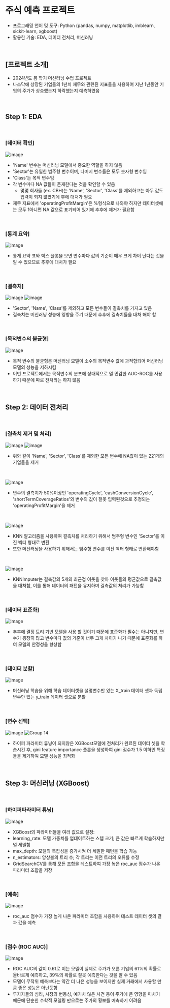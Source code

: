 # 주식 예측 프로젝트
* 프로그래밍 언어 및 도구: Python (pandas, numpy, matplotlib, imblearn, sickit-learn, xgboost)
* 활용한 기술: EDA, 데이터 전처리, 머신러닝 

<br/>

## [프로젝트 소개]
* 2024년도 봄 학기 머신러닝 수업 프로젝트
* 나스닥에 상장된 기업들의 1년치 재무와 관련된 지표들을 사용하여 지난 1년동안 기업의 주가가 상승했는지 하락했는지 예측하였음

<br/>

## Step 1: EDA

<br/>

### [데이터 확인]
![image](https://github.com/YounseoKim62/Data-Analysis-Projects-KR/assets/161654460/68b44d07-3e9a-420d-81fa-4381f7d4ec93)

* 'Name' 변수는 머신러닝 모델에서 중요한 역할을 하지 않음
* 'Sector'는 유일한 범주형 변수이며, 나머지 변수들은 모두 숫자형 변수임
* 'Class'는 목적 변수임
* 각 변수마다 NA 값들이 존재한다는 것을 확인할 수 있음
  * 몇몇 회사들 (ex. CBH)는 'Name', 'Sector', 'Class'를 제외하고는 아무 값도 입력이 되지 않았기에 후에 대처가 필요
* 재무 지표에서 'operatingProfitMargin'은 %형식으로 나와야 하지만 데이터셋에는 모두 1아니면 NA 값으로 표기되어 있기에 추후에 제거가 필요함

<br/>

### [통계 요약]
![image](https://github.com/YounseoKim62/Data-Analysis-Projects-KR/assets/161654460/db206e4b-8723-4b6f-a7b1-ddae62337c4f)

* 통계 요약 표와 박스 플롯을 보면 변수마다 값의 기준이 매우 크게 차이 난다는 것을 알 수 있으므로 추후에 대처가 필요

<br/>

### [결측치]
![image](https://github.com/YounseoKim62/Data-Analysis-Projects-KR/assets/161654460/a65cf719-490b-4cac-9156-f1c470eef5cd)
![image](https://github.com/YounseoKim62/Data-Analysis-Projects-KR/assets/161654460/13f15b3d-d5cf-4e36-b4b0-c1e2545e4f8f)

* 'Sector', 'Name', 'Class'를 제외하고 모든 변수들이 결측치를 가지고 있음
* 결측치는 머신러닝 성능에 영향을 주기 때문에 추후에 결측치들을 대처 해야 함

<br/>

### [목적변수의 불균형]
![image](https://github.com/YounseoKim62/Data-Analysis-Projects-KR/assets/161654460/f8be6cdd-1cc2-4419-bbe6-34b0c43dc703)

* 목적 변수의 불균형은 머신러닝 모델이 소수의 목적변수 값에 과적합되어 머신러닝 모델의 성능을 저하시킴
* 이번 프로젝트에서는 목적변수의 분포에 상대적으로 덜 민감한 AUC-ROC를 사용하기 때문에 따로 전처리는 하지 않음

<br/>

## Step 2: 데이터 전처리

<br/>

### [결측치 제거 및 처리]
![image](https://github.com/YounseoKim62/Data-Analysis-Projects-KR/assets/161654460/83a39fcb-fa34-427f-9fc2-b3f7834d5055)
![image](https://github.com/YounseoKim62/Data-Analysis-Projects-KR/assets/161654460/00b1ea7f-bb33-4c6c-9ba0-1c35f0fb4bbe)

* 위와 같이 'Name', 'Sector', 'Class'를 제외한 모든 변수에 NA값이 있는 221개의 기업들을 제거

<br/>

![image](https://github.com/YounseoKim62/Data-Analysis-Projects-KR/assets/161654460/a33622e1-f7b1-4877-a9a2-ddfc838fc374)

* 변수의 결측치가 50%이상인 'operatingCycle', 'cashConversionCycle', 'shortTermCoverageRatios'와 변수의 값이 잘못 입력된것으로 추정되는 'operatingProfitMargin'을 제거

<br/>

![image](https://github.com/YounseoKim62/Data-Analysis-Projects-KR/assets/161654460/793613e2-b023-453c-8cde-e435a5dc379d)

* KNN 알고리즘을 사용하여 결측치를 처리하기 위해서 범주형 변수인 'Sector'를 이진 벡터 형태로 변환
* 또한 머신러닝을 사용하기 위해서는 범주형 변수를 이진 벡터 형태로 변환해야함

<br/>

![image](https://github.com/YounseoKim62/Data-Analysis-Projects-KR/assets/161654460/eeb100d2-45de-4aaf-98b1-4dfc7631bd3c)

* KNNImputer는 결측값의 5개의 최근접 이웃을 찾아 이웃들의 평균값으로 결측값을 대처함, 이를 통해 데이터의 패턴을 유지하며 결측값의 처리가 가능함

<br/>

### [데이터 표준화]
![image](https://github.com/YounseoKim62/Data-Analysis-Projects-KR/assets/161654460/af5f10ff-e88e-4d39-83f7-5dc1d196340a)

* 추후에 결정 트리 기반 모델을 사용 할 것이기 때문에 표준화가 필수는 아니지만, 변수가 굉장히 많고 변수마다 값의 기준이 너무 크게 차이가 나기 때문에 표준화를 하여 모델의 안정성을 향상함 

<br/>

### [데이터 분할]
![image](https://github.com/YounseoKim62/Data-Analysis-Projects-KR/assets/161654460/0f192f61-8839-44bf-bc45-b4afda8b84ad)

* 머신러닝 학습을 위해 학습 데이터셋을 설명변수만 있는 X_train 데이터 셋과 독립변수만 있는 y_train 데이터 셋으로 분할

<br/>

### [변수 선택]
![image](https://github.com/YounseoKim62/Data-Analysis-Projects-KR/assets/161654460/28708656-2e68-4d30-8fb5-4b2b07812464)
![Group 14](https://github.com/YounseoKim62/Data-Analysis-Projects-KR/assets/161654460/07b842bc-f172-48ab-adb9-8f1afcc83eff)

* 하이퍼 파라미터 튜닝이 되지않은 XGBoost모델에 전처리가 완료된 데이터 셋을 학습시킨 후, gini feature importance 플롯을 생성하여 gini 점수가 1.5 이하인 특징들을 제거하여 모델 성능을 최적화

<br/>

## Step 3: 머신러닝 (XGBoost)

<br/>

### [하이퍼파라미터 튜닝]
![image](https://github.com/YounseoKim62/Data-Analysis-Projects-KR/assets/161654460/a66c0583-a6ff-47eb-9cf8-86d54605e7dc)

* XGBoost의 파라미터들을 여러 값으로 설정:
 * learning_rate: 모델 가중치를 업데이트하는 스텝 크기; 큰 값은 빠르게 학습하지만 덜 세밀함
 * max_depth: 모델의 복잡성을 증가시켜 더 세밀한 패턴을 학습 가능
 * n_estimators: 앙상블의 트리 수; 각 트리는 이전 트리의 오류를 수정
* GridSearchCV를 통해 모든 조합을 테스트하여 가장 높은 roc_auc 점수가 나온 파라미터 조합을 저장 

<br/>

### [예측]
![image](https://github.com/YounseoKim62/Data-Analysis-Projects-KR/assets/161654460/a39e6e91-d4eb-4de9-a73c-b7460064ec9e)

* roc_auc 점수가 가장 높게 나온 파라미터 조합을 사용하여 테스트 데이터 셋의 결과 값을 예측

<br/>

### [점수 (ROC AUC)]
![image](https://github.com/YounseoKim62/Data-Analysis-Projects-KR/assets/161654460/a47bb48e-4799-4151-9d1a-ba950a94ec12)

* ROC AUC의 값이 0.61로 이는 모델이 실제로 주가가 오른 기업의 61%의 확률로 올바르게 예측하고, 39%의 확률로 잘못 예측한다는 것을 알 수 있음
* 모델이 무작위 예측보다는 약간 더 나은 성능을 보이지만 실제 거래에서 사용할 만큼 좋은 성능은 아닌듯함
* 투자자들의 심리, 시장의 변동성, 예기치 않은 사건 등이 주가에 큰 영향을 미치기 때문에 단순한 수학적 모델링 만으로는 주가의 횡보를 예측하기 어려움
